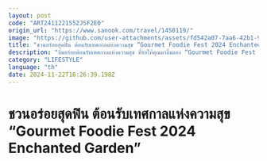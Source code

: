 ```yaml
---
layout: post
code: "ART2411221552JSF2E0"
origin_url: "https://www.sanook.com/travel/1450119/"
image: "https://github.com/user-attachments/assets/fd542a07-7aa6-42b1-9edb-b04290f26afb"
title: "ชวนอร่อยสุดฟิน ต้อนรับเทศกาลแห่งความสุข “Gourmet Foodie Fest 2024 Enchanted Garden”"
description: "อิ่มอร่อยต้อนรับเทศกาลแห่งความสุข ที่รอให้คุณมาลิ้มลอง “Gourmet Foodie Fest 2024 Enchanted Garden” "
category: "LIFESTYLE"
language: "th"
date: 2024-11-22T16:26:39.198Z
---
```


# ชวนอร่อยสุดฟิน ต้อนรับเทศกาลแห่งความสุข “Gourmet Foodie Fest 2024 Enchanted Garden”